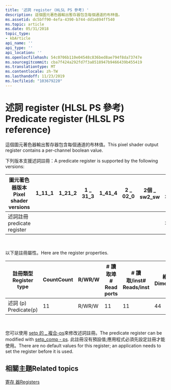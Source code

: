 ```yaml
---
title: '述詞 register (HLSL PS 參考) '
description: 這個圖元著色器輸出暫存器包含每個通道的布林值。
ms.assetid: dc5bff90-4efa-4390-b744-dd1e894ff540
ms.topic: article
ms.date: 05/31/2018
topic_type:
- kbArticle
api_name: ''
api_type: ''
api_location: ''
ms.openlocfilehash: 54c0706b110e04548c836bed8ae794f8da73747e
ms.sourcegitcommit: cba7f424a292fd7f3a8518947b9466439b455419
ms.translationtype: MT
ms.contentlocale: zh-TW
ms.lasthandoff: 11/23/2019
ms.locfileid: "103679220"
---
```

# <a name="predicate-register-hlsl-ps-reference"></a><span data-ttu-id="5a8c7-103">述詞 register (HLSL PS 參考) </span><span class="sxs-lookup"><span data-stu-id="5a8c7-103">Predicate register (HLSL PS reference)</span></span>

<span data-ttu-id="5a8c7-104">這個圖元著色器輸出暫存器包含每個通道的布林值。</span><span class="sxs-lookup"><span data-stu-id="5a8c7-104">This pixel shader output register contains a per-channel boolean value.</span></span>

<span data-ttu-id="5a8c7-105">下列版本支援述詞註冊：</span><span class="sxs-lookup"><span data-stu-id="5a8c7-105">A predicate register is supported by the following versions:</span></span>



| <span data-ttu-id="5a8c7-106">圖元著色器版本</span><span class="sxs-lookup"><span data-stu-id="5a8c7-106">Pixel shader versions</span></span> | <span data-ttu-id="5a8c7-107">1\_1</span><span class="sxs-lookup"><span data-stu-id="5a8c7-107">1\_1</span></span> | <span data-ttu-id="5a8c7-108">1\_2</span><span class="sxs-lookup"><span data-stu-id="5a8c7-108">1\_2</span></span> | <span data-ttu-id="5a8c7-109">1 \_ 3</span><span class="sxs-lookup"><span data-stu-id="5a8c7-109">1\_3</span></span> | <span data-ttu-id="5a8c7-110">1\_4</span><span class="sxs-lookup"><span data-stu-id="5a8c7-110">1\_4</span></span> | <span data-ttu-id="5a8c7-111">2 \_ 0</span><span class="sxs-lookup"><span data-stu-id="5a8c7-111">2\_0</span></span> | <span data-ttu-id="5a8c7-112">2個 \_ sw</span><span class="sxs-lookup"><span data-stu-id="5a8c7-112">2\_sw</span></span> | <span data-ttu-id="5a8c7-113">2 \_ x</span><span class="sxs-lookup"><span data-stu-id="5a8c7-113">2\_x</span></span> | <span data-ttu-id="5a8c7-114">3 \_ 0</span><span class="sxs-lookup"><span data-stu-id="5a8c7-114">3\_0</span></span> | <span data-ttu-id="5a8c7-115">3個 \_ sw</span><span class="sxs-lookup"><span data-stu-id="5a8c7-115">3\_sw</span></span> |
|-----------------------|------|------|------|------|------|-------|------|------|-------|
| <span data-ttu-id="5a8c7-116">述詞註冊</span><span class="sxs-lookup"><span data-stu-id="5a8c7-116">predicate register</span></span>    |      |      |      |      |      |       | <span data-ttu-id="5a8c7-117">x</span><span class="sxs-lookup"><span data-stu-id="5a8c7-117">x</span></span>    | <span data-ttu-id="5a8c7-118">x</span><span class="sxs-lookup"><span data-stu-id="5a8c7-118">x</span></span>    | <span data-ttu-id="5a8c7-119">x</span><span class="sxs-lookup"><span data-stu-id="5a8c7-119">x</span></span>     |



 

<span data-ttu-id="5a8c7-120">以下是註冊屬性。</span><span class="sxs-lookup"><span data-stu-id="5a8c7-120">Here are the register properties.</span></span>



| <span data-ttu-id="5a8c7-121">註冊類型</span><span class="sxs-lookup"><span data-stu-id="5a8c7-121">Register type</span></span> | <span data-ttu-id="5a8c7-122">Count</span><span class="sxs-lookup"><span data-stu-id="5a8c7-122">Count</span></span> | <span data-ttu-id="5a8c7-123">R/W</span><span class="sxs-lookup"><span data-stu-id="5a8c7-123">R/W</span></span> | <span data-ttu-id="5a8c7-124">\# 讀取埠</span><span class="sxs-lookup"><span data-stu-id="5a8c7-124">\# Read ports</span></span> | <span data-ttu-id="5a8c7-125">\# 讀取/inst</span><span class="sxs-lookup"><span data-stu-id="5a8c7-125">\# Reads/inst</span></span> | <span data-ttu-id="5a8c7-126">維度</span><span class="sxs-lookup"><span data-stu-id="5a8c7-126">Dimension</span></span> | <span data-ttu-id="5a8c7-127">RelAddr</span><span class="sxs-lookup"><span data-stu-id="5a8c7-127">RelAddr</span></span> | <span data-ttu-id="5a8c7-128">Defaults</span><span class="sxs-lookup"><span data-stu-id="5a8c7-128">Defaults</span></span> | <span data-ttu-id="5a8c7-129">需要 DCL</span><span class="sxs-lookup"><span data-stu-id="5a8c7-129">Requires DCL</span></span> |
|---------------|-------|-----|---------------|---------------|-----------|---------|----------|--------------|
| <span data-ttu-id="5a8c7-130">述詞 (p) </span><span class="sxs-lookup"><span data-stu-id="5a8c7-130">Predicate(p)</span></span>  | <span data-ttu-id="5a8c7-131">1</span><span class="sxs-lookup"><span data-stu-id="5a8c7-131">1</span></span>     | <span data-ttu-id="5a8c7-132">R/W</span><span class="sxs-lookup"><span data-stu-id="5a8c7-132">R/W</span></span> | <span data-ttu-id="5a8c7-133">1</span><span class="sxs-lookup"><span data-stu-id="5a8c7-133">1</span></span>             | <span data-ttu-id="5a8c7-134">1</span><span class="sxs-lookup"><span data-stu-id="5a8c7-134">1</span></span>             | <span data-ttu-id="5a8c7-135">4</span><span class="sxs-lookup"><span data-stu-id="5a8c7-135">4</span></span>         | <span data-ttu-id="5a8c7-136">N/A</span><span class="sxs-lookup"><span data-stu-id="5a8c7-136">N/A</span></span>     | <span data-ttu-id="5a8c7-137">無</span><span class="sxs-lookup"><span data-stu-id="5a8c7-137">None</span></span>     | <span data-ttu-id="5a8c7-138">N</span><span class="sxs-lookup"><span data-stu-id="5a8c7-138">N</span></span>            |



 

<span data-ttu-id="5a8c7-139">您可以使用 [setp 的 \_ 複合-ps](setp-comp---ps.md)來修改述詞註冊。</span><span class="sxs-lookup"><span data-stu-id="5a8c7-139">The predicate register can be modified with [setp\_comp - ps](setp-comp---ps.md).</span></span> <span data-ttu-id="5a8c7-140">此註冊沒有預設值;應用程式必須先設定註冊才能使用。</span><span class="sxs-lookup"><span data-stu-id="5a8c7-140">There are no default values for this register; an application needs to set the register before it is used.</span></span>

## <a name="related-topics"></a><span data-ttu-id="5a8c7-141">相關主題</span><span class="sxs-lookup"><span data-stu-id="5a8c7-141">Related topics</span></span>

<dl> <dt>

[<span data-ttu-id="5a8c7-142">寄存 器</span><span class="sxs-lookup"><span data-stu-id="5a8c7-142">Registers</span></span>](dx9-graphics-reference-asm-ps-registers.md)
</dt> </dl>

 

 




